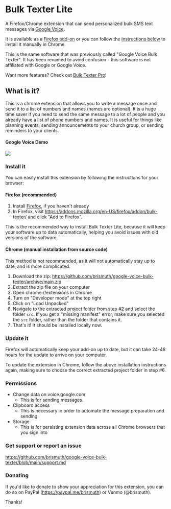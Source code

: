 # Bulk Texter Lite
A Firefox/Chrome extension that can send personalized bulk SMS text messages via [Google Voice](https://voice.google.com).

It is available as a [Firefox add-on](https://addons.mozilla.org/en-US/firefox/addon/bulk-texter/) or you can follow the [instructions below](#install-it) to install it manually in Chrome.

This is the same software that was previously called "Google Voice Bulk Texter". It has been renamed to avoid confusion - this software is not affiliated with Google or Google Voice. 

Want more features? Check out [Bulk Texter Pro](https://www.bulktexterpro.com)!

## What is it?
This is a chrome extension that allows you to write a message once and send it to a list of numbers and names (names are optional). It is a huge time saver if you need to send the same message to a lot of people and you already have a list of phone numbers and names. It is useful for things like planning events, sending announcements to your church group, or sending reminders to your clients. 

#### Google Voice Demo
![](https://raw.githubusercontent.com/brismuth/google-voice-bulk-texter/main/demo/demo-google-voice.jpg)

### Install it
You can easily install this extension by following the instructions for your browser:

#### Firefox (recommended)
1. Install [Firefox](https://www.mozilla.org/en-US/firefox/new/), if you haven't already
2. In Firefox, visit https://addons.mozilla.org/en-US/firefox/addon/bulk-texter/ and click "Add to Firefox". 

This is the recommended way to install Bulk Texter Lite, because it will keep your software up to data automatically, helping you avoid issues with old versions of the software.

#### Chrome (manual installation from source code)
This method is not recommended, as it will not automatically stay up to date, and is more complicated.

1. Download the zip: https://github.com/brismuth/google-voice-bulk-texter/archive/main.zip
2. Extract the zip file on your computer
3. Open chrome://extensions in Chrome
4. Turn on "Developer mode" at the top right
5. Click on "Load Unpacked"
6. Navigate to the extracted project folder from step #2 and select the folder `src`. If you get a "missing manifest" error, make sure you selected the `src` folder, rather than the folder that contains it.
7. That's it! It should be installed locally now.


### Update it
Firefox will automatically keep your add-on up to date, but it can take 24-48 hours for the update to arrive on your computer.

To update the extension in Chrome, follow the above installation instructions again, making sure to choose the correct extracted project folder in step #6.

### Permissions
* Change data on voice.google.com
  * This is for sending messages.
* Clipboard access
  * This is necessary in order to automate the message preparation and sending.
* Storage
  * This is for persisting extension data across all Chrome browsers that you sign into 

### Get support or report an issue
https://github.com/brismuth/google-voice-bulk-texter/blob/main/support.md

### Donating
If you'd like to donate to show your appreciation for this extension, you can do so on PayPal (https://paypal.me/brismuth) or Venmo (@brismuth).

Thanks!
